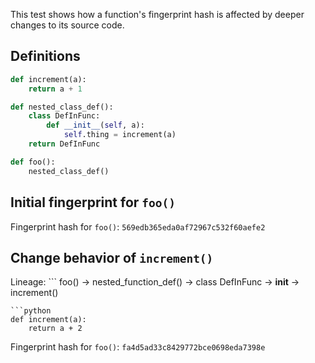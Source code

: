 
This test shows how a function's fingerprint hash is affected by
deeper changes to its source code.


## Definitions
```python
def increment(a):
    return a + 1

```
```python
def nested_class_def():
    class DefInFunc:
        def __init__(self, a):
            self.thing = increment(a)
    return DefInFunc

```
```python
def foo():
    nested_class_def()

```

## Initial fingerprint for `foo()`
Fingerprint hash for `foo()`: `569edb365eda0af72967c532f60aefe2`

## Change behavior of `increment()`

Lineage: ```
foo() -> nested_function_def() -> class DefInFunc -> __init__ -> increment()
```
```python
def increment(a):
    return a + 2

```
Fingerprint hash for `foo()`: `fa4d5ad33c8429772bce0698eda7398e`
